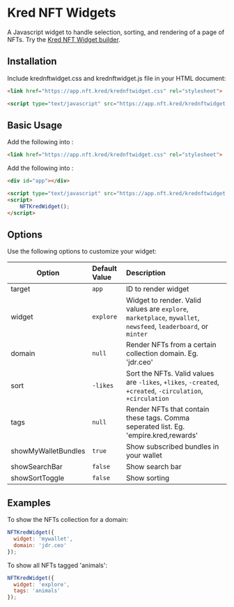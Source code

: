 
# Kred NFT Widgets
A Javascript widget to handle selection, sorting, and rendering of a page of NFTs. Try the [Kred NFT Widget builder](https://nftkred.github.io/Kred-NFT-Widgets/).

## Installation
Include krednftwidget.css and krednftwidget.js file in your HTML document:
```html
<link href="https://app.nft.kred/krednftwidget.css" rel="stylesheet">

<script type="text/javascript" src="https://app.nft.kred/krednftwidget.js"></script>
```
## Basic Usage
Add the following into <head>:
```html
<link href="https://app.nft.kred/krednftwidget.css" rel="stylesheet">
```

Add the following into <body>:
```html
<div id="app"></div>

<script type="text/javascript" src="https://app.nft.kred/krednftwidget.js"></script>
<script>
	NFTKredWidget();
</script>
```
## Options
Use the following options to customize your widget:

| Option     | Default Value | Description |
| ---------- | :------------- | :----------- |
| target     | `app`| ID to render widget |
| widget     | `explore`     | Widget to render. Valid values are `explore`, `marketplace`, `mywallet`, `newsfeed`, `leaderboard`, or `minter` |
| domain     | `null`        | Render NFTs from a certain collection domain. Eg. 'jdr.ceo' |
| sort       | `-likes`      | Sort the NFTs. Valid values are `-likes`, `+likes`, `-created`, `+created`, `-circulation`, `+circulation` |
| tags       | `null`        | Render NFTs that contain these tags. Comma seperated list. Eg. 'empire.kred,rewards' |
| showMyWalletBundles | `true` | Show subscribed bundles in your wallet |
| showSearchBar | `false`     | Show search bar |
| showSortToggle | `false`    | Show sorting |

## Examples
To show the NFTs collection for a domain:
```javascript
NFTKredWidget({
  widget: 'mywallet',
  domain: 'jdr.ceo'
});
```

To show all NFTs tagged 'animals':
```javascript
NFTKredWidget({
  widget: 'explore',
  tags: 'animals'
});
```
